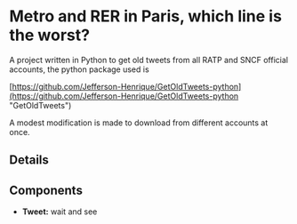 # Metro and RER in Paris, which line is the worst?
A project written in Python to get old tweets from all RATP and SNCF official accounts, the python package used is 

[https://github.com/Jefferson-Henrique/GetOldTweets-python](https://github.com/Jefferson-Henrique/GetOldTweets-python "GetOldTweets")

A modest modification is made to download from different accounts at once.

## Details


## Components
- **Tweet:** wait and see 
